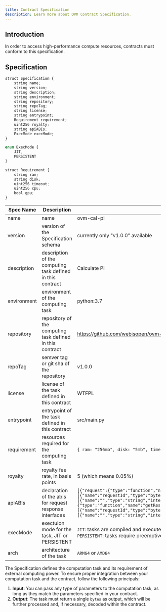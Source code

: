 ```yaml
---
title: Contract Specification
description: Learn more about OVM Contract Specification.
---
```


## Introduction

In order to access high-performance compute resources, contracts must conform to this specification.

## Specification

```js
struct Specification {
    string name;
    string version;
    string description;
    string environment;
    string repository;
    string repoTag;
    string license;
    string entrypoint;
    Requirement requirement;
    uint256 royalty;
    string apiABIs;
    ExecMode execMode;
}

enum ExecMode {
    JIT,
    PERSISTENT
}

struct Requirement {
    string ram;
    string disk;
    uint256 timeout;
    uint256 cpu;
    bool gpu;
}
```

| Spec Name   | Description                                                | Example                                                                                                                                                                                                                                                                                                                                                                                                                                               |
| ----------- | ---------------------------------------------------------- | ----------------------------------------------------------------------------------------------------------------------------------------------------------------------------------------------------------------------------------------------------------------------------------------------------------------------------------------------------------------------------------------------------------------------------------------------------- |
| name        | name                                                       | ovm-cal-pi                                                                                                                                                                                                                                                                                                                                                                                                                                            |
| version     | version of the Specification schema                        | currently only "v1.0.0" available                                                                                                                                                                                                                                                                                                                                                                                                                     |
| description | description of the computing task defined in this contract | Calculate PI                                                                                                                                                                                                                                                                                                                                                                                                                                          |
| environment | environment of the computing task                          | python:3.7                                                                                                                                                                                                                                                                                                                                                                                                                                            |
| repository  | repository of the computing task defined in this contract  | https://github.com/webisopen/ovm-cal-pi                                                                                                                                                                                                                                                                                                                                                                                                               |
| repoTag     | semver tag or git sha of the repository                    | v1.0.0                                                                                                                                                                                                                                                                                                                                                                                                                                                |
| license     | license of the task defined in this contract               | WTFPL                                                                                                                                                                                                                                                                                                                                                                                                                                                 |
| entrypoint  | entrypoint of the task defined in this contract            | src/main.py                                                                                                                                                                                                                                                                                                                                                                                                                                           |
| requirement | resources required for the computing task                  | `{ ram: "256mb", disk: "5mb", timeout: 600, cpu: 1, gpu: false}`                                                                                                                                                                                                                                                                                                                                                                                      |
| royalty     | royalty fee rate, in basis points                          | 5 (which means 0.05%)                                                                                                                                                                                                                                                                                                                                                                                                                                 |
| apiABIs     | declaration of the abis for request response interfaces    | `[{"request":{"type":"function","name":"getResponse","inputs":[{"name":"requestId","type":"bytes32","internalType":"bytes32"}],"outputs":[{"name":"","type":"string","internalType":"string"}],"stateMutability":"view"},"getResponse":{"type":"function","name":"getResponse","inputs":[{"name":"requestId","type":"bytes32","internalType":"bytes32"}],"outputs":[{"name":"","type":"string","internalType":"string"}],"stateMutability":"view"}}]` |
| execMode    | exectuion mode for the task, JIT or PERSISTENT             | `JIT`: tasks are compiled and executed during runtime. <br> `PERSISTENT`: tasks require preemptive compilation to be executed instantly by available envrionment.                                                                                                                                                                                                                                                                                     |
| arch        | architecture of the task                                   | `ARM64` or `AMD64`                                                                                                                                                                                                                                                                                                                                                                                                                                    |

The Specification defines the computation task and its requirement of external computing power.
To ensure proper integration between your computation task and the contract, follow the following principals:

1. **Input**: You can pass any type of parameters to the computation task, as long as they match the parameters specified in your contract.
1. **Output**: The task must return a single `bytes` as output, which will be further processed and, if necessary, decoded within the contract.
